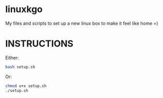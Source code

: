 linuxkgo
========

My files and scripts to set up a new linux box to make it feel like home =)

# INSTRUCTIONS
Either:
```bash
bash setup.sh
```
Or:
```bash
chmod u+x setup.sh
./setup.sh
```

